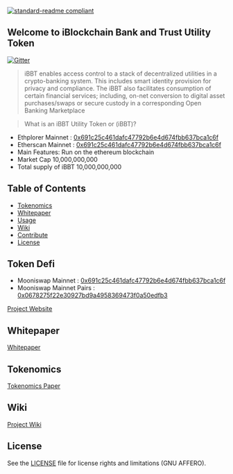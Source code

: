 [![standard-readme compliant](https://img.shields.io/badge/readme%20style-standard-brightgreen.svg?style=flat-square)](https://github.com/RichardLitt/standard-readme)

## Welcome to iBlockchain Bank and Trust Utility Token
[![Gitter](https://badges.gitter.im/intergalacticcredits/community.svg)](https://gitter.im/Blockchain-Bank/community?utm_source=badge&utm_medium=badge&utm_campaign=pr-badge)

>iBBT enables access control to a stack of decentralized utilities in a crypto-banking system. This includes smart identity provision for privacy and compliance. The iBBT also facilitates consumption of certain financial services; including, on-net conversion to digital asset purchases/swaps or secure custody in a corresponding Open Banking Marketplace

> What is an iBBT Utility Token or (iBBT)?  
- Ethplorer Mainnet : [0x691c25c461dafc47792b6e4d674fbb637bca1c6f](https://ethplorer.io/address/0x691c25c461dafc47792b6e4d674fbb637bca1c6f#chart=candlestick)
- Etherscan Mainnet : [0x691c25c461dafc47792b6e4d674fbb637bca1c6f](https://etherscan.io/address/0x691c25c461dafc47792b6e4d674fbb637bca1c6f)
- Main Features: Run on the ethereum blockchain
- Market Cap 10,000,000,000
- Total supply of iBBT 10,000,000,000  


## Table of Contents
- [Tokenomics](#Tokenomics)
- [Whitepaper](#Whitepaper)
- [Usage](#usage)
- [Wiki](#Wiki)
- [Contribute](#contribute)
- [License](#License)

## Token Defi

- Mooniswap Mainnet : [0x691c25c461dafc47792b6e4d674fbb637bca1c6f](https://mooniswap.info/token/0x691c25c461dafc47792b6e4d674fbb637bca1c6f)
- Mooniswap Mainnet Pairs : [0x0678275f22e30927bd9a4958369473f0a50edfb3](https://mooniswap.info/pair/0x0678275f22e30927bd9a4958369473f0a50edfb3)

[Project Website](https://ibbt.io)

## Whitepaper
[Whitepaper](https://github.com/ibbtco/iBBT-Utility-Token/blob/master/docs/whitepapers/iBBT%20Utility%20Token%20%5BiBBT%5D%20(v3.3)%20WhitePaper.pdf)

## Tokenomics
[Tokenomics Paper](https://github.com/ibbtco/iBBT-Utility-Token/blob/master/docs/whitepapers/iBBT%20Utility%20Token%20%5BiBBT%5D%20(v3.3)%20WhitePaper.pdf)

## Wiki
[Project Wiki](https://github.com/ibbtco/iBBT-Utility-Token/wiki)

## License

See the [LICENSE](LICENSE.md) file for license rights and limitations (GNU AFFERO).
